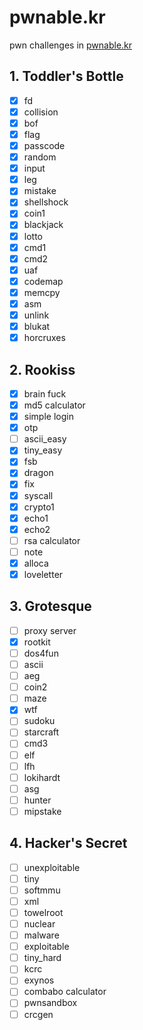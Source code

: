 # pwnable.kr
pwn challenges in [pwnable.kr](http://pwnable.kr "http://pwnable.kr")  

## 1. Toddler's Bottle
  * [x] fd
  * [x] collision
  * [x] bof
  * [x] flag
  * [x] passcode
  * [x] random
  * [x] input
  * [x] leg
  * [x] mistake
  * [x] shellshock
  * [x] coin1
  * [x] blackjack
  * [x] lotto
  * [x] cmd1
  * [x] cmd2
  * [x] uaf
  * [x] codemap
  * [x] memcpy
  * [x] asm
  * [x] unlink
  * [x] blukat
  * [x] horcruxes

## 2. Rookiss
  * [x] brain fuck
  * [x] md5 calculator
  * [x] simple login
  * [x] otp
  * [ ] ascii_easy
  * [x] tiny_easy
  * [x] fsb
  * [x] dragon
  * [x] fix
  * [x] syscall
  * [x] crypto1
  * [x] echo1
  * [x] echo2
  * [ ] rsa calculator
  * [ ] note
  * [x] alloca
  * [x] loveletter

## 3. Grotesque
  * [ ] proxy server
  * [x] rootkit
  * [ ] dos4fun
  * [ ] ascii
  * [ ] aeg
  * [ ] coin2
  * [ ] maze
  * [x] wtf
  * [ ] sudoku
  * [ ] starcraft
  * [ ] cmd3
  * [ ] elf
  * [ ] lfh
  * [ ] lokihardt
  * [ ] asg
  * [ ] hunter
  * [ ] mipstake

## 4. Hacker's Secret
  * [ ] unexploitable
  * [ ] tiny
  * [ ] softmmu
  * [ ] xml
  * [ ] towelroot
  * [ ] nuclear
  * [ ] malware
  * [ ] exploitable
  * [ ] tiny_hard
  * [ ] kcrc
  * [ ] exynos
  * [ ] combabo calculator
  * [ ] pwnsandbox
  * [ ] crcgen
